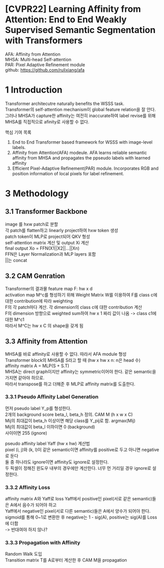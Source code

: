 # [CVPR22] Learning Affinity from Attention: End to End Weakly Supervised Semantic Segmentation with Transformers
AFA: Affinity from Attention  
MHSA: Multi-head Self-attention  
PAR: Pixel Adaptive Refinement module  
github: https://github.com/rulixiang/afa

# 1 Introduction
Transformer architecutre naturally benefits the WSSS task.  
Transformer의 self-attention mechanism이 global feature relation을 잘 안다.  
그러나 MHSA가 capture한 affinity는 여전히 inaccurate하여 label revise를 위해 MHSA를 직접적으로 afinity로 사용할 수 없다.  

핵심 기여 목록 
1. End to End Transformer based framework for WSSS with image-level labels. 
2. Affinity from Attention(AFA) modeule. AFA learns reliable semantic affinity from MHSA and propagates the ppseudo labels with learned affinity  
3. Efficient Pixel-Adaptive Refinement(PAR) module. Incorporates RGB and position information of local pixels for label refinement. 

# 3 Methodology  
## 3.1 Transformer Backbone 
image 를 hxw patch로 분할  
각 patch를 flatten하고 linearly project하여 hxw token 생성  
patch token이 MLP로 project되어 QKV 형성  
self-attention matrix 계산 및 output Xi 계산  
final output Xo = FFN(X1||X2||...||Xn)  
FFN은 Layer Normalization과 MLP layers 포함  
||는 concat  
## 3.2 CAM Genration  
Transformer의 결과물 feature map F: hw x d  
activation map M^c를 형성하기 위해 Weight Matrix W를 이용하여 F를 class c에 대한 contribution에 따라 weighting  
F의 각 patch마다 계산. 각 dimension의 class c에 대한 contribution 계산  
F의 dimension 방향으로 weighted sum하여 hw x 1 짜리 값이 나옴 -> class c1에 대한 M^c1  
따라서 M^C는 hw x C 의 shape을 갖게 됨  

## 3.3 Affinity from Attention  
MHSA를 바로 affinity로 사용할 수 없다. 따라서 AFA module 형성  
Transformer block의 MHSA를 S라고 할 때 (hw x hw x n: n은 head 수)  
affinity matrix A = MLP(S + S.T)  
MHSA는 direct graph이지만 affinity는 symmetric이어야 한다. 같은 semantic을 가지면 같아야 하므로.  
따라서 transpose를 하고 더해준 후 MLP로 affinity matrix를 도출한다.  
### 3.3.1 Pseudo Affinity Label Generation 
먼저 pseudo label Y_p를 형성한다.  
2개의 background score beta_l, beta_h 정의. CAM M (h x w x C)  
Mij의 최대값이 beta_h 이상이면 해당 class를 Y_pij로 함. argmax(Mij)    
Mij의 최대값이 beta_l 이하이면 0 (background)  
사이이면 255 (ignore)  

pseudo affinity label Yaff (hw x hw) 계산법  
pixel (i, j)와 (k, l)이 같은 semantic이면 affinity를 positive로 두고 아니면 negative로 둔다  
둘 중 하나라도 ignore이면 affinity도 ignore로 설정한다.  
두 픽셀이 정해진 윈도우 내부의 경우에만 계산한다. 너무 먼 거리일 경우 ignore로 설정한다.  

### 3.3.2 Affinity Loss  
affinity matrix A와 Yaff로 loss
Yaff에서 positive인 pixel(서로 같은 semantic)들은 A에서 음수가 되어야 하고  
Yaff에서 negative인 pixel(서로 다른 semantic)들은 A에서 양수가 되어야 한다.  
sigmoid를 통해 0~1로 변환한 후 negative는 1 - sig(A), positive는 sig(A)를 Loss에 더함  
-> 반대여야 하지 않나?  

### 3.3.3 Propagation with Affinity 
Random Walk 도입  
Transition matrix T를 A로부터 계산한 후 CAM M을 propagation  
